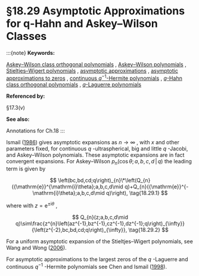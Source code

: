 # §18.29 Asymptotic Approximations for q-Hahn and Askey–Wilson Classes

:::{note}
**Keywords:**

[Askey–Wilson class orthogonal polynomials](http://dlmf.nist.gov/search/search?q=Askey%E2%80%93Wilson%20class%20orthogonal%20polynomials) , [Askey–Wilson polynomials](http://dlmf.nist.gov/search/search?q=Askey%E2%80%93Wilson%20polynomials) , [Stieltjes–Wigert polynomials](http://dlmf.nist.gov/search/search?q=Stieltjes%E2%80%93Wigert%20polynomials) , [asymptotic approximations](http://dlmf.nist.gov/search/search?q=asymptotic%20approximations) , [asymptotic approximations to zeros](http://dlmf.nist.gov/search/search?q=asymptotic%20approximations%20to%20zeros) , [continuous $q^{-1}$-Hermite polynomials](http://dlmf.nist.gov/search/search?q=continuous%20q-Hermite%20polynomials) , [$q$-Hahn class orthogonal polynomials](http://dlmf.nist.gov/search/search?q=q-Hahn%20class%20orthogonal%20polynomials) , [$q$-Laguerre polynomials](http://dlmf.nist.gov/search/search?q=q-Laguerre%20polynomials)

**Referenced by:**

§17.3(v)

**See also:**

Annotations for Ch.18
:::

Ismail ([1986](./bib/I.html#bib1136 "Asymptotics of the Askey-Wilson and q -Jacobi polynomials")) gives asymptotic expansions as $n\to\infty$ , with $x$ and other parameters fixed, for continuous $q$ -ultraspherical, big and little $q$ -Jacobi, and Askey–Wilson polynomials. These asymptotic expansions are in fact convergent expansions. For Askey–Wilson $p_{n}\left(\cos\theta;a,b,c,d\,|\,q\right)$ the leading term is given by


<a id="E1"></a>
$$
\left(bc,bd,cd;q\right)_{n}\*\left(Q_{n}({\mathrm{e}}^{\mathrm{i}\theta};a,b,c,d\mid q)+Q_{n}({\mathrm{e}}^{-\mathrm{i}\theta};a,b,c,d\mid q)\right), \tag{18.29.1}
$$

where with $z={\mathrm{e}}^{\pm\mathrm{i}\theta}$ ,


<a id="E2"></a>
$$
Q_{n}(z;a,b,c,d\mid q)\sim\frac{z^{n}\left(az^{-1},bz^{-1},cz^{-1},dz^{-1};q\right)_{\infty}}{\left(z^{-2},bc,bd,cd;q\right)_{\infty}}, \tag{18.29.2}
$$

For a uniform asymptotic expansion of the Stieltjes–Wigert polynomials, see Wang and Wong ([2006](./bib/W.html#bib2367 "Uniform asymptotics of the Stieltjes-Wigert polynomials via the Riemann-Hilbert approach")).

For asymptotic approximations to the largest zeros of the $q$ -Laguerre and continuous $q^{-1}$ -Hermite polynomials see Chen and Ismail ([1998](./bib/C.html#bib480 "Asymptotics of the largest zeros of some orthogonal polynomials")).
